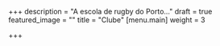 +++
description = "A escola de rugby do Porto..."
draft = true
featured_image = ""
title = "Clube"
[menu.main]
weight = 3

+++
